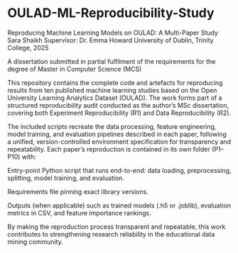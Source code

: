 # OULAD-ML-Reproducibility-Study
Reproducing Machine Learning Models on OULAD: A Multi-Paper Study
Sara Shaikh
Supervisor: Dr. Emma Howard
University of Dublin, Trinity College, 2025

A dissertation submitted in partial fulfilment of the requirements for the degree of Master in Computer Science (MCS)

This repository contains the complete code and artefacts for reproducing results from ten published machine learning studies based on the Open University Learning Analytics Dataset (OULAD). The work forms part of a structured reproducibility audit conducted as the author’s MSc dissertation, covering both Experiment Reproducibility (R1) and Data Reproducibility (R2).

The included scripts recreate the data processing, feature engineering, model training, and evaluation pipelines described in each paper, following a unified, version-controlled environment specification for transparency and repeatability. Each paper’s reproduction is contained in its own folder (P1–P10) with:

Entry-point Python script that runs end-to-end: data loading, preprocessing, splitting, model training, and evaluation.

Requirements file pinning exact library versions.

Outputs (when applicable) such as trained models (.h5 or .joblib), evaluation metrics in CSV, and feature importance rankings.

By making the reproduction process transparent and repeatable, this work contributes to strengthening research reliability in the educational data mining community.


